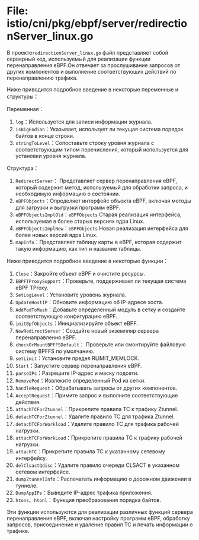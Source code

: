 # File: istio/cni/pkg/ebpf/server/redirectionServer_linux.go

В проекте`redirectionServer_linux.go` файл представляет собой серверный код, используемый для реализации функции перенаправления eBPF.Он отвечает за прослушивание запросов от других компонентов и выполнение соответствующих действий по перенаправлению трафика.

Ниже приводится подробное введение в некоторые переменные и структуры：

Переменная：

1. `log`：Используется для записи информации журнала.
2. `isBigEndian`：Указывает, использует ли текущая система порядок байтов в конце строки.
3. `stringToLevel`：Сопоставьте строку уровня журнала с соответствующим типом перечисления, который используется для установки уровня журнала.

Структура：

1. `RedirectServer`： Представляет сервер перенаправления eBPF, который содержит метод, используемый для обработки запроса, и необходимую информацию о состоянии.
2. `eBPFObjects`：Определяет интерфейс объекта eBPF, включая методы для загрузки и выгрузки программ eBPF.
3. `eBPFObjectsImplOld`：`eBPFObjects` Старая реализация интерфейса, используемая в более старых версиях ядра Linux.
4. `eBPFObjectsImplNew`：`eBPFObjects` Новая реализация интерфейса для более новых версий ядра Linux.
5. `mapInfo`：Представляет таблицу карты в eBPF, которая содержит такую информацию, как тип и название таблицы.

Ниже приводится подробное введение в некоторые функции：

1. `Close`：Закройте объект eBPF и очистите ресурсы.
2. `EBPFTProxySupport`：Проверьте, поддерживает ли текущая система eBPF TProxy.
3. `SetLogLevel`：Установите уровень журнала.
4. `UpdateHostIP`：Обновите информацию об IP-адресе хоста.
5. `AddPodToMesh`：Добавьте определенный модуль в сетку и создайте соответствующую конфигурацию eBPF.
6. `initBpfObjects`：Инициализируйте объект eBPF.
7. `NewRedirectServer`：Создайте новый экземпляр сервера перенаправления eBPF.
8. `checkOrMountBPFFSDefault`： Проверьте или смонтируйте файловую систему BPFFS по умолчанию.
9. `setLimit`：Установите предел RLIMIT_MEMLOCK.
10. `Start`：Запустите сервер перенаправления eBPF.
11. `parseIPs`：Разрешите IP-адрес и маску подсети.
12. `RemovePod`：Извлеките определенный Pod из сетки.
13. `handleRequest`：Обрабатывать запросы от других компонентов.
14. `AcceptRequest`：Примите запрос и выполните соответствующие действия.
15. `attachTCForZtunnel`：Прикрепите правила TC к трафику Ztunnel.
16. `detachTCForZtunnel`：Удалите правило TC для трафика Ztunnel.
17. `detachTCForWorkload`：Удалите правило TC для трафика рабочей нагрузки.
18. `attachTCForWorkLoad`：Прикрепите правила TC к трафику рабочей нагрузки.
19. `attachTC`：Прикрепите правила TC к указанному сетевому интерфейсу.
20. `delClsactQdisc`：Удалите правило очереди CLSACT в указанном сетевом интерфейсе.
21. `dumpZtunnelInfo`：Распечатать информацию о дорожном движении в туннеле.
22. `DumpAppIPs`：Выведите IP-адрес трафика приложения.
23. `htons`、`htonl`：Функция преобразования порядка байтов.

Эти функции используются для реализации различных функций сервера перенаправления eBPF, включая настройку программ eBPF, обработку запросов, присоединение и удаление правил TC и печать информации о трафике.
